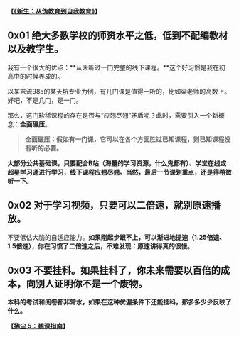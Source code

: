 **【**[**《新生：从伪教育到自我教育》**](https://link.zhihu.com/?target=https%3A//github.com/Anticorianderist/de-vegetable)**】**

## **0x01** 绝大多数学校的师资水平之低，低到不配编教材以及教学生。

我有一个很大的优点：**从未听过一门完整的线下课程。**这个好习惯是我在初高中的时候养成的。

以某末流985的某天坑专业为例，有几门课是值得一听的，比如梁老师的高数上。好吧，不是几门，是一门。

那么，这门珍稀课程的存在是否与“应翘尽翘”矛盾呢？此时，需要引入一个新概念：**全面碾压**。

> **全面碾压：假如有一门课，它可以在各个方面胜过已知课程，则已知课程没有听的必要。**

**大部分公共基础课，只要配合B站（海量的学习资源，什么鬼都有）、学堂在线或超星学习通进行学习，线下课程应翘尽翘。当然，最后一节课划重点，还是得稍微听一下。**

## **0x02  对于**学习视频，只要可以二倍速，就别原速播放。

不要低估大脑的自适应能力。**如果刚起步跟不上，可以渐进地提速（1.25倍速、1.5倍速），你在习惯了二倍速之后，不难发现：原速讲得真的很慢。**

## **0x03** 不要挂科。如果挂科了，你未来需要以百倍的成本，向别人证明你不是一个废物。

**本科的考试和阅卷都非常水，如果在这种优渥条件下还能挂科，那多多少少反映了什么。**

**【**[**拂尘 5：翘课指南**](https://zhuanlan.zhihu.com/p/562682710)**】**